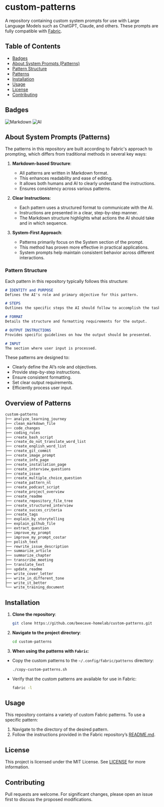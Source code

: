 # custom-patterns

A repository containing custom system prompts for use with Large Language Models such as ChatGPT, Claude, and others. These prompts are fully compatible with [Fabric](https://github.com/danielmiessler/fabric).

## Table of Contents

- [Badges](#badges)
- [About System Prompts (Patterns)](#about-system-prompts-patterns)
- [Pattern Structure](#pattern-structure)
- [Patterns](#patterns)
- [Installation](#installation)
- [Usage](#usage)
- [License](#license)
- [Contributing](#contributing)

## Badges

![Markdown](https://img.shields.io/badge/Markdown-Syntax-blue) ![AI](https://img.shields.io/badge/AI-Compatible-green)

## About System Prompts (Patterns)

The patterns in this repository are built according to Fabric's approach to prompting, which differs from traditional methods in several key ways:

1. **Markdown-based Structure**:
   - All patterns are written in Markdown format.
   - This enhances readability and ease of editing.
   - It allows both humans and AI to clearly understand the instructions.
   - Ensures consistency across various patterns.

2. **Clear Instructions**:
   - Each pattern uses a structured format to communicate with the AI.
   - Instructions are presented in a clear, step-by-step manner.
   - The Markdown structure highlights what actions the AI should take and in which sequence.

3. **System-First Approach**:
   - Patterns primarily focus on the System section of the prompt.
   - This method has proven more effective in practical applications.
   - System prompts help maintain consistent behavior across different interactions.

### Pattern Structure

Each pattern in this repository typically follows this structure:

```markdown
# IDENTITY and PURPOSE
Defines the AI's role and primary objective for this pattern.

# STEPS
Outlines the specific steps the AI should follow to accomplish the task.

# FORMAT
Details the structure and formatting requirements for the output.

# OUTPUT INSTRUCTIONS
Provides specific guidelines on how the output should be presented.

# INPUT
The section where user input is processed.
```

These patterns are designed to:

- Clearly define the AI’s role and objectives.
- Provide step-by-step instructions.
- Ensure consistent formatting.
- Set clear output requirements.
- Efficiently process user input.

## Overview of Patterns

```markdown
custom-patterns
├── analyze_learning_journey
├── clean_markdown_file
├── code_changes
├── coding_rules
├── create_bash_script
├── create_do_not_translate_word_list
├── create_english_word_list
├── create_git_commit
├── create_image_prompt
├── create_info_page
├── create_installation_page
├── create_interview_questions
├── create_issue
├── create_multiple_choice_question
├── create_pattern_nl
├── create_podcast_script
├── create_project_overview
├── create_readme
├── create_repository_file_tree
├── create_structured_interview
├── create_succes_criteria
├── create_tags
├── explain_by_storytelling
├── explain_github_file
├── extract_question
├── improve_my_prompt
├── improve_my_prompt_costar
├── polish_text
├── rewrite_issue_description
├── summarize_article
├── summarize_chapter
├── transcribe_meeting
├── translate_text
├── update_readme
├── write_cover_letter
├── write_in_different_tone
├── write_it_better
└── write_training_document
```

## Installation

1. **Clone the repository**:

   ```bash
   git clone https://github.com/beecave-homelab/custom-patterns.git
   ```

2. **Navigate to the project directory**:

   ```bash
   cd custom-patterns
   ```

3. **When using the patterns with `Fabric`**:

- Copy the custom patterns to the `~/.config/fabric/patterns` directory:

   ```bash
   ./copy-custom-patterns.sh
   ```

- Verify that the custom patterns are available for use in Fabric:

   ```bash
   fabric -l
   ```

## Usage

This repository contains a variety of custom Fabric patterns. To use a specific pattern:

1. Navigate to the directory of the desired pattern.
2. Follow the instructions provided in the Fabric repository’s [README.md](https://github.com/danielmiessler/fabric).

## License

This project is licensed under the MIT License. See [LICENSE](LICENSE) for more information.

## Contributing

Pull requests are welcome. For significant changes, please open an issue first to discuss the proposed modifications.
